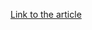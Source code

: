 [Link to the article](https://thehackernews.com/2024/11/steelfox-and-rhadamanthys-malware-use.html)
